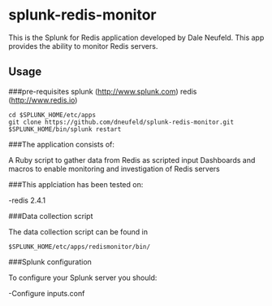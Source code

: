 # splunk-redis-monitor

This is the Splunk for Redis application developed by Dale Neufeld. This
app provides the ability to monitor Redis servers.

## Usage

###pre-requisites
splunk (http://www.splunk.com)
redis (http://www.redis.io)

````
cd $SPLUNK_HOME/etc/apps
git clone https://github.com/dneufeld/splunk-redis-monitor.git
$SPLUNK_HOME/bin/splunk restart
````

###The application consists of:

A Ruby script to gather data from Redis as scripted input
Dashboards and macros to enable monitoring and investigation of Redis
servers

###This applciation has been tested on:

-redis 2.4.1

###Data collection script

The data collection script can be found in

`$SPLUNK_HOME/etc/apps/redismonitor/bin/`

###Splunk configuration

To configure your Splunk server you should:

-Configure inputs.conf
